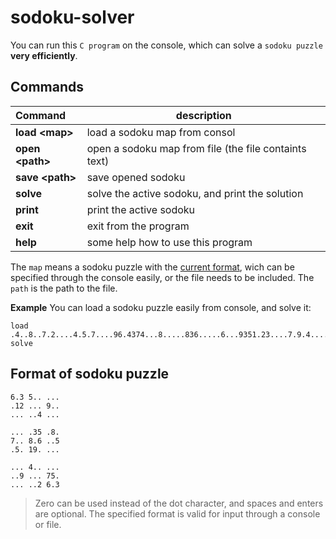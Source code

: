 # sodoku-solver
You can run this `C program` on the console, which can solve a `sodoku puzzle` **very efficiently**.

## Commands
| Command          | description                                                 |
|:-----------------|-------------------------------------------------------------|
| **load \<map>**  | load a sodoku map from consol                               |
| **open \<path>** | open a sodoku map from file (the file containts <map> text) |
| **save \<path>** | save opened sodoku                                          |
| **solve**        | solve the active sodoku, and print the solution             |
| **print**        | print the active sodoku                                     |
| **exit**         | exit from the program                                       |
| **help**         | some help how to use this program                           |

The `map` means a sodoku puzzle with the [current format](#format-of-sodoku-puzzle), wich can be specified through the console easily, or the file needs to be included. The `path` is the path to the file.

**Example**
You can load a sodoku puzzle easily from console, and solve it:
```
load .4..8..7.2....4.5.7....96.4374...8.....836.....6...9351.23....7.9.4....6.6..1..2.
solve
```

## Format of sodoku puzzle
```
6.3 5.. ... 
.12 ... 9.. 
... ..4 ... 

... .35 .8. 
7.. 8.6 ..5 
.5. 19. ... 

... 4.. ... 
..9 ... 75. 
... ..2 6.3 
```

> Zero can be used instead of the dot character, and spaces and enters are optional. The specified format is valid for input through a console or file.

